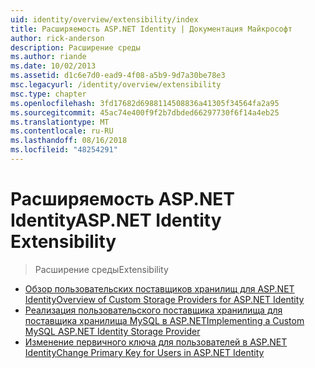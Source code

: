 ```yaml
---
uid: identity/overview/extensibility/index
title: Расширяемость ASP.NET Identity | Документация Майкрософт
author: rick-anderson
description: Расширение среды
ms.author: riande
ms.date: 10/02/2013
ms.assetid: d1c6e7d0-ead9-4f08-a5b9-9d7a30be78e3
msc.legacyurl: /identity/overview/extensibility
msc.type: chapter
ms.openlocfilehash: 3fd17682d6988114508836a41305f34564fa2a95
ms.sourcegitcommit: 45ac74e400f9f2b7dbded66297730f6f14a4eb25
ms.translationtype: MT
ms.contentlocale: ru-RU
ms.lasthandoff: 08/16/2018
ms.locfileid: "48254291"
---
```

<a name="aspnet-identity-extensibility"></a><span data-ttu-id="a8ec7-103">Расширяемость ASP.NET Identity</span><span class="sxs-lookup"><span data-stu-id="a8ec7-103">ASP.NET Identity Extensibility</span></span>
====================
> <span data-ttu-id="a8ec7-104">Расширение среды</span><span class="sxs-lookup"><span data-stu-id="a8ec7-104">Extensibility</span></span>


- [<span data-ttu-id="a8ec7-105">Обзор пользовательских поставщиков хранилищ для ASP.NET Identity</span><span class="sxs-lookup"><span data-stu-id="a8ec7-105">Overview of Custom Storage Providers for ASP.NET Identity</span></span>](overview-of-custom-storage-providers-for-aspnet-identity.md)
- [<span data-ttu-id="a8ec7-106">Реализация пользовательского поставщика хранилища для поставщика хранилища MySQL в ASP.NET</span><span class="sxs-lookup"><span data-stu-id="a8ec7-106">Implementing a Custom MySQL ASP.NET Identity Storage Provider</span></span>](implementing-a-custom-mysql-aspnet-identity-storage-provider.md)
- [<span data-ttu-id="a8ec7-107">Изменение первичного ключа для пользователей в ASP.NET Identity</span><span class="sxs-lookup"><span data-stu-id="a8ec7-107">Change Primary Key for Users in ASP.NET Identity</span></span>](change-primary-key-for-users-in-aspnet-identity.md)

